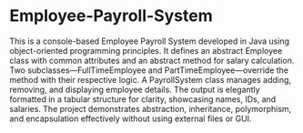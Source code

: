 # Employee-Payroll-System
This is a console-based Employee Payroll System developed in Java using object-oriented programming principles. It defines an abstract Employee class with common attributes and an abstract method for salary calculation. Two subclasses—FullTimeEmployee and PartTimeEmployee—override the method with their respective logic. A PayrollSystem class manages adding, removing, and displaying employee details. The output is elegantly formatted in a tabular structure for clarity, showcasing names, IDs, and salaries. The project demonstrates abstraction, inheritance, polymorphism, and encapsulation effectively without using external files or GUI.
